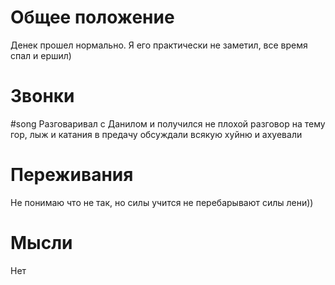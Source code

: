 # Общее положение 
Денек прошел нормально. Я его практически не заметил, все время спал и ершил) 

# Звонки 
#song 
Разговаривал с Данилом и получился не плохой разговор  на тему гор, лыж и катания в предачу обсуждали всякую хуйню и ахуевали 

# Переживания
Не понимаю что не так, но силы учится не перебарывают силы лени)) 

# Мысли 
Нет 


